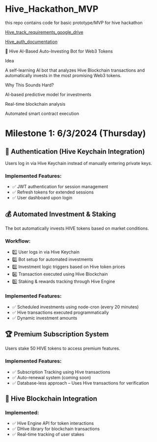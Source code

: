 # Hive_Hackathon_MVP
this repo contains  code for basic prototype/MVP for hive hackathon

[Hive_track_requirements_google_drive](https://drive.google.com/file/d/16jqJHlONuIHzg9o5fkA4x5TV1-h1tulK/view?usp=drive_link)

[Hive_auth_documentation](https://docs.hiveauth.com/)

🚀 Hive AI-Based Auto-Investing Bot for Web3 Tokens

Idea

A self-learning AI bot that analyzes Hive Blockchain transactions and automatically invests in the most promising Web3 tokens.

Why This Sounds Hard?

AI-based predictive model for investments

Real-time blockchain analysis

Automated smart contract execution

# Milestone 1: 6/3/2024 (Thursday)

## 🔑 Authentication (Hive Keychain Integration)
Users log in via Hive Keychain instead of manually entering private keys.

### Implemented Features:
- ✅ JWT authentication for session management
- ✅ Refresh tokens for extended sessions
- ✅ User dashboard upon login

## 💰 Automated Investment & Staking
The bot automatically invests HIVE tokens based on market conditions.

### Workflow:
- 1️⃣ User logs in via Hive Keychain
- 2️⃣ Bot setup for automated investments
- 3️⃣ Investment logic triggers based on Hive token prices
- 4️⃣ Transaction executed using Hive Blockchain
- 5️⃣ Staking & rewards tracking through Hive Engine

### Implemented Features:
- ✅ Scheduled investments using node-cron (every 20 minutes)
- ✅ Hive transactions executed programmatically
- ✅ Dynamic investment amounts

## 🏆 Premium Subscription System
Users stake 50 HIVE tokens to access premium features.

### Implemented Features:
- ✅ Subscription Tracking using Hive transactions
- ✅ Auto-renewal system (coming soon)
- ✅ Database-less approach – Uses Hive transactions for verification

## 🔗 Hive Blockchain Integration
### Implemented:
- ✅ Hive Engine API for token interactions
- ✅ DHive library for blockchain transactions
- ✅ Real-time tracking of user stakes
